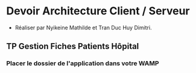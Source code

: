 # Devoir Architecture Client / Serveur

- Réaliser par Nyikeine Mathilde et Tran Duc Huy Dimitri.

## TP Gestion Fiches Patients Hôpital

### Placer le dossier de l'application dans votre WAMP
